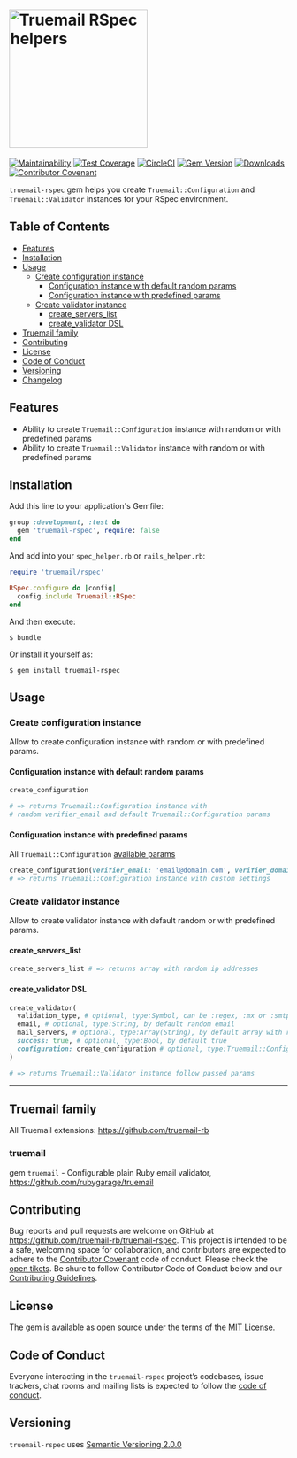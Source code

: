 # <img src='https://repository-images.githubusercontent.com/222414074/393c9600-09f9-11ea-8d21-345619b97b11' height='250' alt='Truemail RSpec helpers' />

[![Maintainability](https://api.codeclimate.com/v1/badges/d23d82c1c1bdbc271b81/maintainability)](https://codeclimate.com/github/truemail-rb/truemail-rspec/maintainability) [![Test Coverage](https://api.codeclimate.com/v1/badges/d23d82c1c1bdbc271b81/test_coverage)](https://codeclimate.com/github/truemail-rb/truemail-rspec/test_coverage) [![CircleCI](https://circleci.com/gh/truemail-rb/truemail-rspec/tree/master.svg?style=svg)](https://circleci.com/gh/truemail-rb/truemail-rspec/tree/master) [![Gem Version](https://badge.fury.io/rb/truemail-rspec.svg)](https://badge.fury.io/rb/truemail-rspec) [![Downloads](https://img.shields.io/gem/dt/truemail-rspec.svg?colorA=004d99&colorB=0073e6)](https://rubygems.org/gems/truemail-rspec) [![Contributor Covenant](https://img.shields.io/badge/Contributor%20Covenant-v1.4%20adopted-ff69b4.svg)](CODE_OF_CONDUCT.md)

`truemail-rspec` gem helps you create `Truemail::Configuration` and `Truemail::Validator` instances for your RSpec environment.

## Table of Contents

- [Features](#features)
- [Installation](#installation)
- [Usage](#usage)
  - [Create configuration instance](#create-configuration-instance)
    - [Configuration instance with default random params](#configuration-instance-with-default-random-params)
    - [Configuration instance with predefined params](#configuration-instance-with-predefined-params)
  - [Create validator instance](#create-validator-instance)
    - [create_servers_list](#create_servers_list)
    - [create_validator DSL](#create_validator-dsl)
- [Truemail family](#truemail-family)
- [Contributing](#contributing)
- [License](#license)
- [Code of Conduct](#code-of-conduct)
- [Versioning](#versioning)
- [Changelog](CHANGELOG.md)

## Features

- Ability to create `Truemail::Configuration` instance with random or with predefined params
- Ability to create `Truemail::Validator` instance with random or with predefined params

## Installation

Add this line to your application's Gemfile:

```ruby
group :development, :test do
  gem 'truemail-rspec', require: false
end
```

And add into your `spec_helper.rb` or `rails_helper.rb`:

```ruby
require 'truemail/rspec'

RSpec.configure do |config|
  config.include Truemail::RSpec
end
```

And then execute:

    $ bundle

Or install it yourself as:

    $ gem install truemail-rspec

## Usage

### Create configuration instance

Allow to create configuration instance with random or with predefined params.

#### Configuration instance with default random params

```ruby
create_configuration

# => returns Truemail::Configuration instance with
# random verifier_email and default Truemail::Configuration params
```

#### Configuration instance with predefined params

All `Truemail::Configuration` [available params](https://github.com/truemail-rb/truemail-rspec#setting-global-configuration)

```ruby
create_configuration(verifier_email: 'email@domain.com', verifier_domain: 'other-domain.com')
# => returns Truemail::Configuration instance with custom settings
```

### Create validator instance

Allow to create validator instance with default random or with predefined params.

#### create_servers_list

```ruby
create_servers_list # => returns array with random ip addresses
```

#### create_validator DSL

```ruby
create_validator(
  validation_type, # optional, type:Symbol, can be :regex, :mx or :smtp, by default creates :smtp validation
  email, # optional, type:String, by default random email
  mail_servers, # optional, type:Array(String), by default array with random ip addresses
  success: true, # optional, type:Bool, by default true
  configuration: create_configuration # optional, type:Truemail::Configuration, by default creates random configuration
)

# => returns Truemail::Validator instance follow passed params
```

---

## Truemail family

All Truemail extensions: https://github.com/truemail-rb

### truemail

gem `truemail` - Configurable plain Ruby email validator, https://github.com/rubygarage/truemail

## Contributing

Bug reports and pull requests are welcome on GitHub at https://github.com/truemail-rb/truemail-rspec. This project is intended to be a safe, welcoming space for collaboration, and contributors are expected to adhere to the [Contributor Covenant](http://contributor-covenant.org) code of conduct. Please check the [open tikets](https://github.com/truemail-rb/truemail-rspec/issues). Be shure to follow Contributor Code of Conduct below and our [Contributing Guidelines](CONTRIBUTING.md).

## License

The gem is available as open source under the terms of the [MIT License](https://opensource.org/licenses/MIT).

## Code of Conduct

Everyone interacting in the `truemail-rspec` project’s codebases, issue trackers, chat rooms and mailing lists is expected to follow the [code of conduct](CODE_OF_CONDUCT.md).

## Versioning

`truemail-rspec` uses [Semantic Versioning 2.0.0](https://semver.org)
